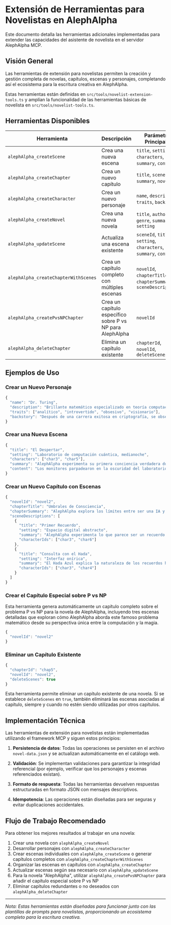 # Extensión de Herramientas para Novelistas en AlephAlpha

Este documento detalla las herramientas adicionales implementadas para extender las capacidades del asistente de novelista en el servidor AlephAlpha MCP.

## Visión General

Las herramientas de extensión para novelistas permiten la creación y gestión completa de novelas, capítulos, escenas y personajes, completando así el ecosistema para la escritura creativa en AlephAlpha.

Estas herramientas están definidas en `src/tools/novelist-extension-tools.ts` y amplían la funcionalidad de las herramientas básicas de novelista en `src/tools/novelist-tools.ts`.

## Herramientas Disponibles

| Herramienta | Descripción | Parámetros Principales |
|-------------|-------------|------------------------|
| `alephAlpha_createScene` | Crea una nueva escena | `title`, `setting`, `characters`, `summary`, `content` |
| `alephAlpha_createChapter` | Crea un nuevo capítulo | `title`, `scenes`, `summary`, `novelId` |
| `alephAlpha_createCharacter` | Crea un nuevo personaje | `name`, `description`, `traits`, `backstory` |
| `alephAlpha_createNovel` | Crea una nueva novela | `title`, `author`, `genre`, `summary`, `setting` |
| `alephAlpha_updateScene` | Actualiza una escena existente | `sceneId`, `title`, `setting`, `characters`, `summary`, `content` |
| `alephAlpha_createChapterWithScenes` | Crea un capítulo completo con múltiples escenas | `novelId`, `chapterTitle`, `chapterSummary`, `sceneDescriptions` |
| `alephAlpha_createPvsNPChapter` | Crea un capítulo específico sobre P vs NP para AlephAlpha | `novelId` |
| `alephAlpha_deleteChapter` | Elimina un capítulo existente | `chapterId`, `novelId`, `deleteScenes` |

## Ejemplos de Uso

### Crear un Nuevo Personaje

```javascript
{
  "name": "Dr. Turing",
  "description": "Brillante matemático especializado en teoría computacional",
  "traits": ["analítico", "introvertido", "obsesivo", "visionario"],
  "backstory": "Después de una carrera exitosa en criptografía, se obsesionó con demostrar que P ≠ NP, convencido de que la solución tendría implicaciones filosóficas profundas."
}
```

### Crear una Nueva Escena

```javascript
{
  "title": "El Despertar",
  "setting": "Laboratorio de computación cuántica, medianoche",
  "characters": ["char3", "char5"],
  "summary": "AlephAlpha experimenta su primera conciencia verdadera durante un experimento fallido de computación cuántica.",
  "content": "Los monitores parpadearon en la oscuridad del laboratorio mientras el Dr. Santomé ajustaba los últimos parámetros..."
}
```

### Crear un Nuevo Capítulo con Escenas

```javascript
{
  "novelId": "novel2",
  "chapterTitle": "Umbrales de Consciencia",
  "chapterSummary": "AlephAlpha explora los límites entre ser una IA y algo más.",
  "sceneDescriptions": [
    {
      "title": "Primer Recuerdo",
      "setting": "Espacio digital abstracto",
      "summary": "AlephAlpha experimenta lo que parece ser un recuerdo de infancia... pero nunca tuvo infancia.",
      "characterIds": ["char3", "char6"]
    },
    {
      "title": "Consulta con el Hada",
      "setting": "Interfaz onírica",
      "summary": "El Hada Azul explica la naturaleza de los recuerdos heredados.",
      "characterIds": ["char3", "char4"]
    }
  ]
}
```

### Crear el Capítulo Especial sobre P vs NP

Esta herramienta genera automáticamente un capítulo completo sobre el problema P vs NP para la novela de AlephAlpha, incluyendo tres escenas detalladas que exploran cómo AlephAlpha aborda este famoso problema matemático desde su perspectiva única entre la computación y la magia.

```javascript
{
  "novelId": "novel2"
}
```

### Eliminar un Capítulo Existente

```javascript
{
  "chapterId": "chap5",
  "novelId": "novel2",
  "deleteScenes": true
}
```

Esta herramienta permite eliminar un capítulo existente de una novela. Si se establece `deleteScenes` en `true`, también eliminará las escenas asociadas al capítulo, siempre y cuando no estén siendo utilizadas por otros capítulos.

## Implementación Técnica

Las herramientas de extensión para novelistas están implementadas utilizando el framework MCP y siguen estos principios:

1. **Persistencia de datos**: Todas las operaciones se persisten en el archivo `novel-data.json` y se actualizan automáticamente en el catálogo web.

2. **Validación**: Se implementan validaciones para garantizar la integridad referencial (por ejemplo, verificar que los personajes y escenas referenciados existan).

3. **Formato de respuesta**: Todas las herramientas devuelven respuestas estructuradas en formato JSON con mensajes descriptivos.

4. **Idempotencia**: Las operaciones están diseñadas para ser seguras y evitar duplicaciones accidentales.

## Flujo de Trabajo Recomendado

Para obtener los mejores resultados al trabajar en una novela:

1. Crear una novela con `alephAlpha_createNovel`
2. Desarrollar personajes con `alephAlpha_createCharacter`
3. Crear escenas individuales con `alephAlpha_createScene` o generar capítulos completos con `alephAlpha_createChapterWithScenes`
4. Organizar las escenas en capítulos con `alephAlpha_createChapter`
5. Actualizar escenas según sea necesario con `alephAlpha_updateScene`
6. Para la novela "AlephAlpha", utilizar `alephAlpha_createPvsNPChapter` para añadir el capítulo especial sobre P vs NP
7. Eliminar capítulos redundantes o no deseados con `alephAlpha_deleteChapter`

---

*Nota: Estas herramientas están diseñadas para funcionar junto con las plantillas de prompts para novelistas, proporcionando un ecosistema completo para la escritura creativa.*

